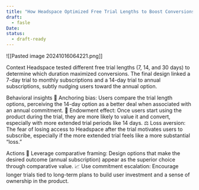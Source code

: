```yaml
---
title: "How Headspace Optimized Free Trial Lengths to Boost Conversions: Behavioral Insights You Can Apply"
draft:
  - fasle
Date: 
status:
  - draft-ready
---
```

![[Pasted image 20241016064221.png]]

Context
Headspace tested different free trial lengths (7, 14, and 30 days) to determine which duration maximized conversions. The final design linked a 7-day trial to monthly subscriptions and a 14-day trial to annual subscriptions, subtly nudging users toward the annual option.

Behavioral insights
🔗 Anchoring bias: Users compare the trial length options, perceiving the 14-day option as a better deal when associated with an annual commitment.
🎁 Endowment effect: Once users start using the product during the trial, they are more likely to value it and convert, especially with more extended trial periods like 14 days.
⚖️ Loss aversion: The fear of losing access to Headspace after the trial motivates users to subscribe, especially if the more extended trial feels like a more substantial “loss.”

Actions
🧠 Leverage comparative framing: Design options that make the desired outcome (annual subscription) appear as the superior choice through comparative value.
📈 Use commitment escalation: Encourage longer trials tied to long-term plans to build user investment and a sense of ownership in the product.
